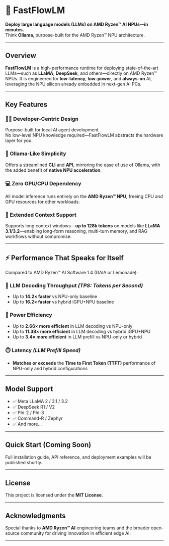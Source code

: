 # 🚀 FastFlowLM

**Deploy large language models (LLMs) on AMD Ryzen™ AI NPUs—in minutes.**  
Think **Ollama**, purpose-built for the AMD Ryzen™ NPU architecture.

---

## Overview

**FastFlowLM** is a high-performance runtime for deploying state-of-the-art LLMs—such as **LLaMA**, **DeepSeek**, and others—directly on AMD Ryzen™ NPUs. It is engineered for **low-latency**, **low-power**, and **always-on** AI, leveraging the NPU silicon already embedded in next-gen AI PCs.

---

## Key Features

### 👨‍💻 Developer-Centric Design  
Purpose-built for local AI agent development.  
No low-level NPU knowledge required—FastFlowLM abstracts the hardware layer for you.

### 🧰 Ollama-Like Simplicity  
Offers a streamlined **CLI** and **API**, mirroring the ease of use of Ollama, with the added benefit of **native NPU acceleration**.

### 💻 Zero GPU/CPU Dependency  
All model inference runs entirely on the **AMD Ryzen™ NPU**, freeing CPU and GPU resources for other workloads.

### 📏 Extended Context Support  
Supports long context windows—**up to 128k tokens** on models like **LLaMA 3.1/3.2**—enabling long-form reasoning, multi-turn memory, and RAG workflows without compromise.

---

## ⚡ Performance That Speaks for Itself

Compared to AMD Ryzen™ AI Software 1.4 (GAIA or Lemonade):

### 🚀 LLM Decoding Throughput *(TPS: Tokens per Second)*
- Up to **14.2× faster** vs NPU-only baseline  
- Up to **16.2× faster** vs hybrid iGPU+NPU baseline

### 🔋 Power Efficiency
- Up to **2.66× more efficient** in LLM decoding vs NPU-only  
- Up to **11.38× more efficient** in LLM decoding vs hybrid iGPU+NPU  
- Up to **3.4× more efficient** in LLM prefill vs NPU-only or hybrid

### ⏱️ Latency *(LLM Prefill Speed)*
- **Matches or exceeds** the **Time to First Token (TTFT)** performance of NPU-only and hybrid configurations

---

## Model Support

- ✅ Meta LLaMA 2 / 3.1 / 3.2  
- ✅ DeepSeek R1 / V2  
- ✅ Phi-2 / Phi-3  
- ✅ Command-R / Zephyr  
- ✅ And more...

---

## Quick Start (Coming Soon)

Full installation guide, API reference, and deployment examples will be published shortly.

---

## License

This project is licensed under the **MIT License**.

---

## Acknowledgments

Special thanks to **AMD Ryzen™ AI** engineering teams and the broader open-source community for driving innovation in efficient edge AI.

---
